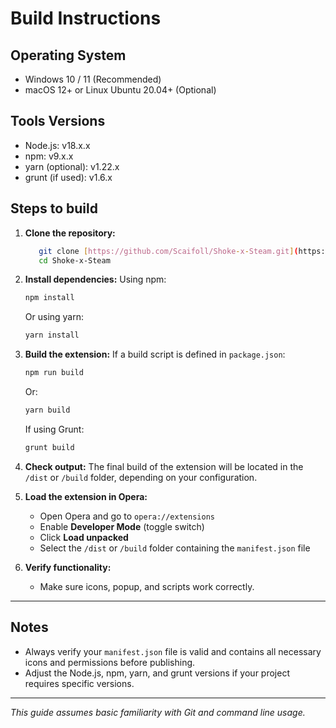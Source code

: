 # Build Instructions

## Operating System  
- Windows 10 / 11 (Recommended)  
- macOS 12+ or Linux Ubuntu 20.04+ (Optional)

## Tools Versions  
- Node.js: v18.x.x  
- npm: v9.x.x  
- yarn (optional): v1.22.x  
- grunt (if used): v1.6.x

## Steps to build

1. **Clone the repository:**  
   ```bash
      git clone [https://github.com/Scaifoll/Shoke-x-Steam.git](https://github.com/Scaifoll/Shoke-x-Steam.git)
      cd Shoke-x-Steam

2. **Install dependencies:**
   Using npm:

   ```bash
   npm install
   ```

   Or using yarn:

   ```bash
   yarn install
   ```

3. **Build the extension:**
   If a build script is defined in `package.json`:

   ```bash
   npm run build
   ```

   Or:

   ```bash
   yarn build
   ```

   If using Grunt:

   ```bash
   grunt build
   ```

4. **Check output:**
   The final build of the extension will be located in the `/dist` or `/build` folder, depending on your configuration.

5. **Load the extension in Opera:**

   * Open Opera and go to `opera://extensions`
   * Enable **Developer Mode** (toggle switch)
   * Click **Load unpacked**
   * Select the `/dist` or `/build` folder containing the `manifest.json` file

6. **Verify functionality:**

   * Make sure icons, popup, and scripts work correctly.

---

## Notes

* Always verify your `manifest.json` file is valid and contains all necessary icons and permissions before publishing.
* Adjust the Node.js, npm, yarn, and grunt versions if your project requires specific versions.

---

*This guide assumes basic familiarity with Git and command line usage.*
